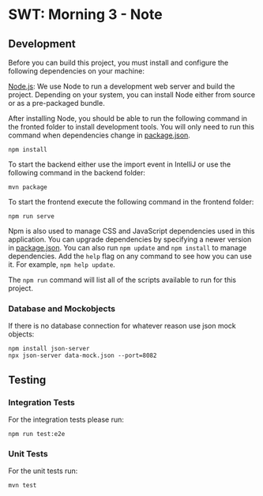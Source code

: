 # SWT: Morning 3 - Note
 
## Development

Before you can build this project, you must install and configure the following dependencies on your machine:

[Node.js][]: We use Node to run a development web server and build the project.
   Depending on your system, you can install Node either from source or as a pre-packaged bundle.

After installing Node, you should be able to run the following command in the fronted folder to install development tools.
You will only need to run this command when dependencies change in [package.json](frontend/package.json).

    npm install

<!--We use npm scripts and [Webpack][] as our build system.

Run the following commands in two separate terminals to create a blissful development experience where your browser
auto-refreshes when files change on your hard drive.

    ./mvnw
    npm start
-->
To start the backend either use the import event in IntelliJ or use the following command in the backend folder:

    mvn package

To start the frontend execute the following command in the frontend folder:

    npm run serve

Npm is also used to manage CSS and JavaScript dependencies used in this application. You can upgrade dependencies by
specifying a newer version in [package.json](frontend/package.json). You can also run `npm update` and `npm install` to manage dependencies.
Add the `help` flag on any command to see how you can use it. For example, `npm help update`.

The `npm run` command will list all of the scripts available to run for this project.

### Database and Mockobjects
If there is no database connection for whatever reason use json mock objects:

    npm install json-server
    npx json-server data-mock.json --port=8082
    

## Testing

### Integration Tests

For the integration tests please run:

    npm run test:e2e
    
### Unit Tests

For the unit tests run:

    mvn test

[node.js]: https://nodejs.org/
[webpack]: https://webpack.github.io/